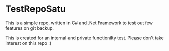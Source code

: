 # TestRepoSatu
This is a simple repo, written in C# and .Net Framework to test out few features on git backup.

This is created for an internal and private functionilty test. Please don't take interest on this repo :)
